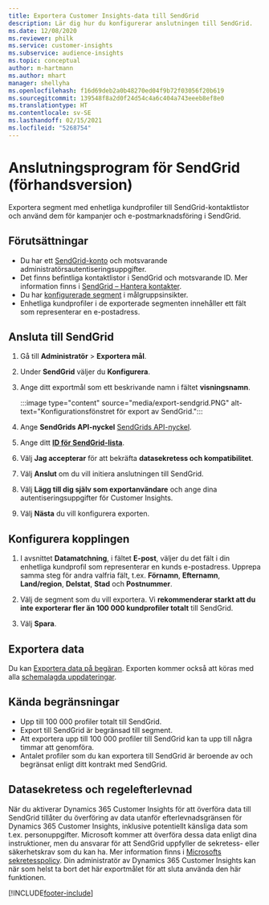 ```yaml
---
title: Exportera Customer Insights-data till SendGrid
description: Lär dig hur du konfigurerar anslutningen till SendGrid.
ms.date: 12/08/2020
ms.reviewer: philk
ms.service: customer-insights
ms.subservice: audience-insights
ms.topic: conceptual
author: m-hartmann
ms.author: mhart
manager: shellyha
ms.openlocfilehash: f16d69deb2a0b48270ed04f9b72f03056f20b619
ms.sourcegitcommit: 139548f8a2d0f24d54c4a6c404a743eeeb8ef8e0
ms.translationtype: HT
ms.contentlocale: sv-SE
ms.lasthandoff: 02/15/2021
ms.locfileid: "5268754"
---
```

# <a name="connector-for-sendgrid-preview"></a>Anslutningsprogram för SendGrid (förhandsversion)

Exportera segment med enhetliga kundprofiler till SendGrid-kontaktlistor och använd dem för kampanjer och e-postmarknadsföring i SendGrid. 

## <a name="prerequisites"></a>Förutsättningar

-   Du har ett [SendGrid-konto](https://sendgrid.com/) och motsvarande administratörsautentiseringsuppgifter.
-   Det finns befintliga kontaktlistor i SendGrid och motsvarande ID. Mer information finns i [SendGrid – Hantera kontakter](https://sendgrid.com/docs/ui/managing-contacts/create-and-manage-contacts/#manage-contacts).
-   Du har [konfigurerade segment](segments.md) i målgruppsinsikter.
-   Enhetliga kundprofiler i de exporterade segmenten innehåller ett fält som representerar en e-postadress.

## <a name="connect-to-sendgrid"></a>Ansluta till SendGrid

1. Gå till **Administratör** > **Exportera mål**.

1. Under **SendGrid** väljer du **Konfigurera**.

1. Ange ditt exportmål som ett beskrivande namn i fältet **visningsnamn**.

   :::image type="content" source="media/export-sendgrid.PNG" alt-text="Konfigurationsfönstret för export av SendGrid.":::

1. Ange **SendGrids API-nyckel** [SendGrids API-nyckel](https://sendgrid.com/docs/ui/account-and-settings/api-keys/).

1. Ange ditt **[ID för SendGrid-lista](https://sendgrid.com/docs/ui/managing-contacts/create-and-manage-contacts/#manage-contacts)**.

1. Välj **Jag accepterar** för att bekräfta **datasekretess och kompatibilitet**.

1. Välj **Anslut** om du vill initiera anslutningen till SendGrid.

1. Välj **Lägg till dig själv som exportanvändare** och ange dina autentiseringsuppgifter för Customer Insights.

1. Välj **Nästa** du vill konfigurera exporten.

## <a name="configure-the-connector"></a>Konfigurera kopplingen

1. I avsnittet **Datamatchning**, i fältet **E-post**, väljer du det fält i din enhetliga kundprofil som representerar en kunds e-postadress. Upprepa samma steg för andra valfria fält, t.ex. **Förnamn**, **Efternamn**, **Land/region**, **Delstat**, **Stad** och **Postnummer**.

1. Välj de segment som du vill exportera. Vi **rekommenderar starkt att du inte exporterar fler än 100 000 kundprofiler totalt** till SendGrid. 

1. Välj **Spara**.

## <a name="export-the-data"></a>Exportera data

Du kan [Exportera data på begäran](export-destinations.md). Exporten kommer också att köras med alla [schemalagda uppdateringar](system.md#schedule-tab).

## <a name="known-limitations"></a>Kända begränsningar

- Upp till 100 000 profiler totalt till SendGrid.
- Export till SendGrid är begränsad till segment.
- Att exportera upp till 100 000 profiler till SendGrid kan ta upp till några timmar att genomföra. 
- Antalet profiler som du kan exportera till SendGrid är beroende av och begränsat enligt ditt kontrakt med SendGrid.

## <a name="data-privacy-and-compliance"></a>Datasekretess och regelefterlevnad

När du aktiverar Dynamics 365 Customer Insights för att överföra data till SendGrid tillåter du överföring av data utanför efterlevnadsgränsen för Dynamics 365 Customer Insights, inklusive potentiellt känsliga data som t.ex. personuppgifter. Microsoft kommer att överföra dessa data enligt dina instruktioner, men du ansvarar för att SendGrid uppfyller de sekretess- eller säkerhetskrav som du kan ha. Mer information finns i [Microsofts sekretesspolicy](https://go.microsoft.com/fwlink/?linkid=396732).
Din administratör av Dynamics 365 Customer Insights kan när som helst ta bort det här exportmålet för att sluta använda den här funktionen.


[!INCLUDE[footer-include](../includes/footer-banner.md)]